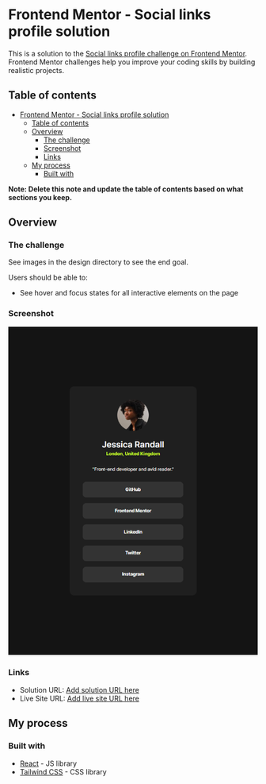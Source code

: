 # Frontend Mentor - Social links profile solution

This is a solution to the [Social links profile challenge on Frontend Mentor](https://www.frontendmentor.io/challenges/social-links-profile-UG32l9m6dQ). Frontend Mentor challenges help you improve your coding skills by building realistic projects.

## Table of contents

-   [Frontend Mentor - Social links profile solution](#frontend-mentor---social-links-profile-solution)
    -   [Table of contents](#table-of-contents)
    -   [Overview](#overview)
        -   [The challenge](#the-challenge)
        -   [Screenshot](#screenshot)
        -   [Links](#links)
    -   [My process](#my-process)
        -   [Built with](#built-with)

**Note: Delete this note and update the table of contents based on what sections you keep.**

## Overview

### The challenge

See images in the design directory to see the end goal.

Users should be able to:

-   See hover and focus states for all interactive elements on the page

### Screenshot

![](src/assets/previews/final_preview.png)

### Links

-   Solution URL: [Add solution URL here](https://your-solution-url.com)
-   Live Site URL: [Add live site URL here](https://your-live-site-url.com)

## My process

### Built with

-   [React](https://reactjs.org/) - JS library
-   [Tailwind CSS](https://tailwindcss.com/) - CSS library
